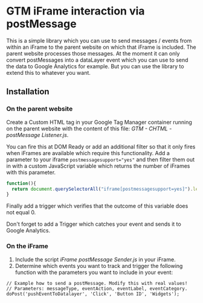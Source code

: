 # GTM iFrame interaction via postMessage
This is a simple library which you can use to send messages / events from within an iFrame to the parent website on which that iFrame is included. The parent website processes those messages. At the moment it can only convert postMessages into a dataLayer event which you can use to send the data to Google Analytics for example. But you can use the library to extend this to whatever you want.

## Installation
### On the parent website
Create a Custom HTML tag in your Google Tag Manager container running on the parent website with the content of this file: _GTM - CHTML - postMessage  Listener.js_.

You can fire this at DOM Ready or add an additional filter so that it only fires when iFrames are available which require this functionality. Add a parameter to your iframe `postmessagesupport="yes"` and then filter them out in with a custom JavaScript variable which returns the number of iFrames with this parameter.

```js
function(){
  return document.querySelectorAll("iframe[postmessagesupport=yes]").length;
}
```

Finally add a trigger which verifies that the outcome of this variable does not equal 0.

Don't forget to add a Trigger which catches your event and sends it to Google Analytics.

### On the iFrame

1. Include the script _iFrame postMessage Sender.js_  in your iFrame.
2. Determine which events you want to track and trigger the following function with the parameters you want to include in your event:

```
// Example how to send a postMessage. Modify this with real values!
// Parameters: messageType, eventAction, eventLabel, eventCategory.
doPost('pushEventToDatalayer', 'Click', 'Button ID', 'Widgets');
```